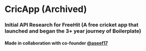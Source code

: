 # CricApp (Archived)

### Initial API Research for FreeHit (A free cricket app that launched and began the 3+ year journey of Boilerplate)

#### Made in collaboration with co-founder [@aseef17](https://github.com/aseef17)
